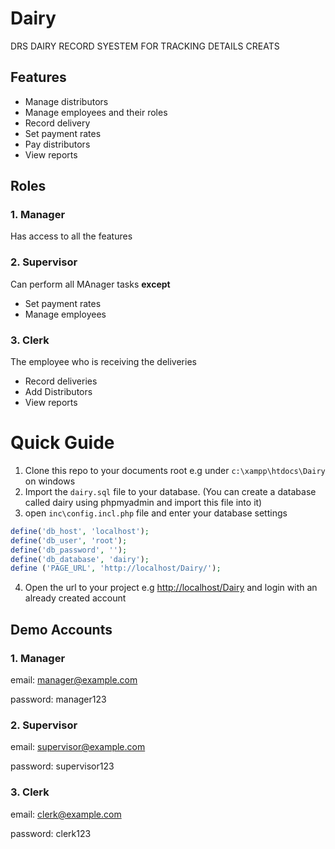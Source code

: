 Dairy
=====

DRS DAIRY RECORD SYESTEM FOR TRACKING DETAILS CREATS

## Features 
* Manage distributors
* Manage employees and their roles
* Record delivery
* Set payment rates
* Pay distributors
* View reports

## Roles
### 1.  Manager
Has access to all the features
### 2.  Supervisor
Can perform all MAnager tasks **except**
* Set payment rates
* Manage employees

### 3.  Clerk
The employee who is receiving the deliveries
* Record deliveries
* Add Distributors
* View reports

# Quick Guide

1. Clone this repo to your documents root e.g under `c:\xampp\htdocs\Dairy` on windows
2. Import the `dairy.sql` file to your database. (You can create a database called dairy using phpmyadmin and import this file into it)
3. open `inc\config.incl.php` file and enter your database settings
```php
define('db_host', 'localhost');
define('db_user', 'root');
define('db_password', '');
define('db_database', 'dairy');
define ('PAGE_URL', 'http://localhost/Dairy/');
```
4. Open the url to your project e.g [http://localhost/Dairy](http://localhost/Dairy) and login with an already created account

## Demo Accounts
### 1. Manager
email: manager@example.com

password: manager123
### 2. Supervisor
email: supervisor@example.com

password: supervisor123
### 3. Clerk
email: clerk@example.com

password: clerk123 
 



